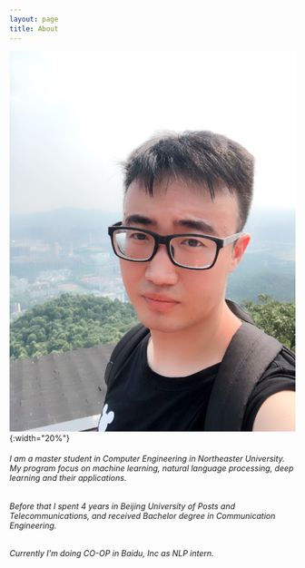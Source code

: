 ```yaml
---
layout: page
title: About
---
```


![](/assets/profile.jpg){:width="20%"}


###### I am a master student in Computer Engineering in Northeaster University. My program focus on machine learning, natural language processing, deep learning and their applications.

###### Before that I spent 4 years in Beijing University of Posts and Telecommunications, and received Bachelor degree in Communication Engineering.

###### Currently I’m doing CO-OP in Baidu, Inc as NLP intern.

